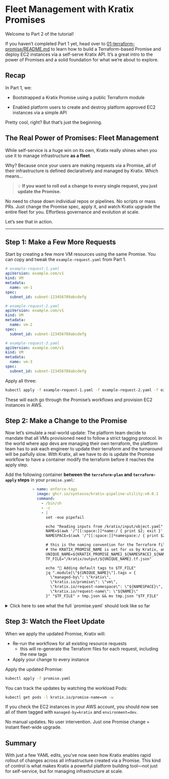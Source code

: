 # Fleet Management with Kratix Promises

Welcome to Part 2 of the tutorial!

If you haven’t completed Part 1 yet, head over to
[01-terraform-promise/README.md](../01-terraform-promise/README.md) to learn how
to build a Terraform-based Promise and deploy EC2 instances via a self-serve
Kratix API. It’s a great intro to the power of Promises and a solid foundation
for what we’re about to explore.

## Recap

In Part 1, we:

- Bootstrapped a Kratix Promise using a public Terraform module

- Enabled platform users to create and destroy platform approved EC2 instances
via a simple API

Pretty cool, right? But that’s just the beginning.

## The Real Power of Promises: Fleet Management

While self-service is a huge win on its own, Kratix really shines when you use
it to manage infrastructure **as a fleet**.

Why? Because once your users are making requests via a Promise, all of their
infrastructure is defined declaratively and managed by Kratix. Which means…

> 💡 **If you want to roll out a change to every single request, you just update
> the Promise.**

No need to chase down individual repos or pipelines. No scripts or mass PRs.
Just change the Promise spec, apply it, and watch Kratix upgrade the entire
fleet for you. Effortless governance and evolution at scale.

Let’s see that in action.

---

## Step 1: Make a Few More Requests

Start by creating a few more VM resources using the same Promise. You can copy
and tweak the `example-request.yaml` from Part 1.

```yaml 
# example-request-1.yaml 
apiVersion: example.com/v1
kind: VM
metadata:
  name: vm-1
spec:
  subnet_id: subnet-123456789abcdefg
```

```yaml 
# example-request-2.yaml 
apiVersion: example.com/v1
kind: VM
metadata:
  name: vm-2
spec:
  subnet_id: subnet-123456789abcdefg
```

```yaml 
# example-request-3.yaml 
apiVersion: example.com/v1
kind: VM
metadata:
  name: vm-3 
spec:
  subnet_id: subnet-123456789abcdefg
```

Apply all three:

```bash 
kubectl apply -f example-request-1.yaml -f example-request-2.yaml -f example-request-3.yaml
```

These will each go through the Promise’s workflows and provision EC2 instances
in AWS.

## Step 2: Make a Change to the Promise

Now let’s simulate a real-world update: The platform team decide to mandate that all VMs provisioned need to follow a strict tagging protocol. In the world where app devs are managing their own terraform, the platform team has to ask each engineer to update their terraform and the turnaround will be paifully slow. With Kratix, all we have to do is update the Promise workflow to have a container
modify the terraform before it reaches the apply step.

Add the following container **between the `terraform-plan` and `terraform-apply` steps** in your `promise.yaml`:

```yaml
            - name: enforce-tags
              image: ghcr.io/syntasso/kratix-pipeline-utility:v0.0.1
              command:
                - /bin/sh
                - -c
                - |
                  set -euo pipefail

                  echo "Reading inputs from /kratix/input/object.yaml"
                  NAME=$(awk '/^[[:space:]]*name:/ { print $2; exit }' /kratix/input/object.yaml | tr -d '"')
                  NAMESPACE=$(awk '/^[[:space:]]*namespace:/ { print $2; exit }' /kratix/input/object.yaml | tr -d '"')

                  # this is the naming convention for the Terraform file that the `terraform-generate` step will create
                  # the KRATIX_PROMISE_NAME is set for us by Kratix, and in this case resolves to "vm"
                  UNIQUE_NAME=${KRATIX_PROMISE_NAME}_${NAMESPACE}_${NAME}
                  TF_FILE="/kratix/output/${UNIQUE_NAME}.tf.json"

                  echo "📝 Adding default tags to $TF_FILE"
                  jq ".module[\"${UNIQUE_NAME}\"].tags = {
                    \"managed-by\": \"kratix\",
                    \"kratix.io/promise\": \"vm\",
                    \"kratix.io/request-namespace\": \"${NAMESPACE}\",
                    \"kratix.io/request-name\": \"${NAME}\"
                  }" "$TF_FILE" > tmp.json && mv tmp.json "$TF_FILE"

```

<details>
  <summary>Click here to see what the full `promise.yaml` should look like so far</summary>
  TODO
</details>


## Step 3: Watch the Fleet Update

When we apply the updated Promise, Kratix will:
- Re-run the workflows for all existing resource requests
  - this will re-generate the Terraform files for each request, including the
  new tags
- Apply your change to every instance

Apply the updated Promise:

```bash
kubectl apply -f promise.yaml
```

You can track the updates by watching the workload Pods:

```bash
kubectl get pods -l kratix.io/promise-name=vm -w
```

If you check the EC2 instances in your AWS account, you should now see all of
them tagged with `managed-by=kratix` and `environment=dev`.

No manual updates. No user intervention. Just one Promise change = instant
fleet-wide upgrade.

## Summary

With just a few YAML edits, you’ve now seen how Kratix enables rapid rollout of
changes across all infrastructure created via a Promise. This kind of control is
what makes Kratix a powerful platform building tool—not just for self-service,
but for managing infrastructure at scale.
